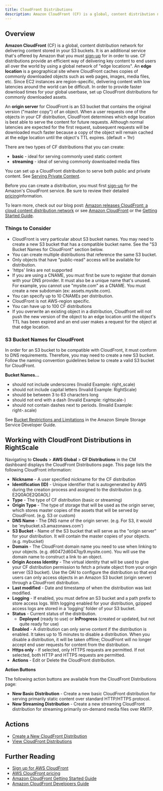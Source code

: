 ```yaml
---
title: CloudFront Distributions
description: Amazon CloudFront (CF) is a global, content distribution network for delivering content stored in your S3 buckets.
---
```


## Overview

**Amazon CloudFront** (CF) is a global, content distribution network for delivering content stored in your S3 buckets. It is an additional service that's offered by Amazon that you must [sign-up](http://aws.amazon.com/cloudfront) for in order to use. CF distributions provide an efficient way of delivering key content to end users all over the world by using a global network of "edge locations". An **edge location** is a geographical site where CloudFront caches copies of commonly downloaded objects such as web pages, images, media files, etc. Since EC2 instances are region-specific, delivering content with low latencies around the world can be difficult. In order to provide faster download times for your global userbase, set up CloudFront distributions for commonly downloaded assets.

An **origin server** for CloudFront is an S3 bucket that contains the original version ("master copy") of an object. When a user requests one of the objects in your CF distribution, CloudFront determines which edge location is best able to serve the content for future requests. Although normal latencies are expected for the first request, subsequent requests will be downloaded much faster because a copy of the object will remain cached at the edge location until the object's TTL expires. (default = 1hr)

There are two types of CF distributions that you can create:

* **basic** - ideal for serving commonly used static content
* **streaming** - ideal of serving commonly downloaded media files

You can set up a CloudFront distribution to serve both public and private content. See [Serving Private Content](/cm/dashboard/clouds/aws/actions/cloudfront_origin_access_identities_actions.html#serving-private-content).

Before you can create a distribution, you must first [sign-up](http://aws.amazon.com/cloudfront) for the Amazon's CloudFront service. Be sure to review their detailed [pricing](http://aws.amazon.com/cloudfront/#pricing)information.

To learn more, check out our blog post: [Amazon releases CloudFront: a cloud content distribution network](http://blog.rightscale.com/2008/11/17/amazon-releases-cloudfront/) or see [Amazon CloudFront](http://aws.amazon.com/cloudfront/) or the [Getting Started Guide](http://docs.aws.amazon.com/AmazonCloudFront/latest/DeveloperGuide/GettingStarted.html).

### Things to Consider

* CloudFront is very particular about S3 bucket names. You may need to create a new S3 bucket that has a compatible bucket name. See the "S3 Bucket Names for CloudFront" section below.
* You can create multiple distributions that reference the same S3 bucket.
* Only objects that have "public-read" access will be available for distribution.
* 'https' links are not supported
* If you are using a CNAME, you must first be sure to register that domain with your DNS provider. It must also be a unique name that's unused. For example, you cannot use "mysite.com" as a CNAME. You must create a new subdomain (ex: assets.mysite.com).
* You can specify up to 10 CNAMEs per distribution.
* CloudFront is not AWS-region specific.
* You can have up to 100 CF distributions
* If you overwrite an existing object in a distribution, Cloudfront will not push the new version of the object to an edge location until the object's TTL has been expired and an end user makes a request for the object at that edge location.

### S3 Bucket Names for CloudFront

In order for an S3 bucket to be compatible with CloudFront, it must conform to DNS requirements. Therefore, you may need to create a new S3 bucket. Follow the naming convention guidelines below to create a valid S3 bucket for CloudFront.

**Bucket Names...**

* should not include underscores (Invalid Example: right_scale)
* should not include capital letters (Invalid Example: RightScale)
* should be between 3 to 63 characters long
* should not end with a dash (Invalid Example: rightscale-)
* should not contain dashes next to periods. (Invalid Example: right-.scale)

See [Bucket Restrictions and Limitations](http://docs.amazonwebservices.com/AmazonS3/latest/index.html?BucketRestrictions.html) in the Amazon Simple Storage Service Developer Guide.

## Working with CloudFront Distributions in RightScale

Navigating to **Clouds** > **AWS Global** > **CF Distributions** in the CM dashboard displays the CloudFront Distributions page. This page lists the following CloudFront information:

* **Nickname** - A user specified nickname for the CF distribution
* **Identification (ID)** - Unique identifier that is autogenerated by AWS during the creation process and assigned to the distribution (e.g. E2Q0AOE2Q0AOL)
* **Type** - The type of CF distribution (basic or streaming)
* **Origin Type** - The type of storage that will be used as the origin server, which stores master copies of the assets that will be served by CloudFront. (e.g. S3 or custom)
* **DNS Name** - The DNS name of the origin server. (e.g. For S3, it would be 'mybucket.s3.amazonaws.com')
* **S3 Bucket** - Name of the S3 bucket that will serve as the "origin server" for your distribution. It will contain the master copies of your objects. (e.g. mybucket)
* **Domain** - The CloudFront domain name you need to use when linking to your objects. (e.g. d60472d6047qy9.mysite.com). You will use the domain name to construct a link to an object.
* **Origin Access Identity** - The virtual identity that will be used to give your CF distribution permission to fetch a private object from your origin server (S3 bucket). Use the OAI to configure the distribution so that end users can only access objects in an Amazon S3 bucket (origin server) through a CloudFront distribution.
* **Last modified** - Date and timestamp of when the distribution was last modified.
* **Logging** - If enabled, you must define an S3 bucket and a path prefix to store access logs. With logging enabled for your distribution, gzipped access logs are stored in a 'logging' folder of your S3 bucket.
* **Status** - Current status of the distribution.
  * **Deployed** (ready to use) or **InProgress** (created or updated, but not quite ready for use)
* **Enabled** - A distribution can only serve content if the distribution is enabled. It takes up to 15 minutes to disable a distribution. When you disable a distribution, it will be taken offline; CloudFront will no longer accept end user requests for content from the distribution.
* **Https only** - If selected, only HTTPS requests are permitted. If not selected, both HTTP and HTTPS requests are permitted.
* **Actions** - Edit or Delete the CloudFront distribution.

**Action Buttons**

The following action buttons are available from the CloudFront Distributions page:

* **New Basic Distribution** - Create a new basic CloudFront distribution for serving primarily static content over standard HTTP/HTTPS protocol.
* **New Streaming Distribution** - Create a new streaming CloudFront distribution for streaming primarily on-demand media files over RMTP.

## Actions

* [Create a New CloudFront Distribution](/cm/dashboard/clouds/aws/actions/cloudfront_distribution_actions.html#create-a-new-cloudfront-distribution)
* [View CloudFront Distributions](/cm/dashboard/clouds/aws/actions/cloudfront_distribution_actions.html#view-cloudfront-distributions)

## Further Reading

* [Sign up for AWS CloudFront](http://aws.amazon.com/cloudfront/)
* [AWS CloudFront pricing](http://aws.amazon.com/cloudfront/#pricing)
* [Amazon CloudFront Getting Started Guide](http://docs.aws.amazon.com/AmazonCloudFront/latest/DeveloperGuide/GettingStarted.html)
* [Amazon CloudFront Developers Guide](http://docs.amazonwebservices.com/AmazonCloudFront/latest/DeveloperGuide/)
